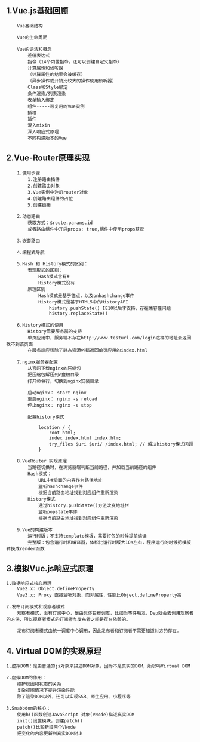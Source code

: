## 1.Vue.js基础回顾
        Vue基础结构

        Vue的生命周期

        Vue的语法和概念
            差值表达式
            指令（14个内置指令，还可以创建自定义指令）
            计算属性和侦听器
            （计算属性的结果会被缓存）
            （异步操作或开销比较大的操作使用侦听器）
            Class和Style绑定
            条件渲染/列表渲染
            表单输入绑定
            组件-----可复用的Vue实例
            插槽
            插件
            混入mixin
            深入响应式原理
            不同构建版本的Vue
## 2.Vue-Router原理实现
        1.使用步骤
            1.注册路由插件
            2.创建路由对象
            3.Vue实例中注册router对象
            4.创建路由组件的占位
            5.创建链接

        2.动态路由
            获取方式：$route.params.id
            或者路由组件中开启props: true,组件中使用props获取

        3.嵌套路由

        4.编程式导航

        5.Hash 和 History模式的区别：
            表现形式的区别：
                Hash模式含有#
                History模式没有
            原理区别
                Hash模式是基于锚点，以及onhashchange事件
                History模式是基于HTML5中的HistoryAPI
                    history.pushState() IE10以后才支持，存在兼容性问题
                    history.replaceState()

        6.History模式的使用
            History需要服务器的支持
            单页应用中，服务端不存在http://www.testurl.com/login这样的地址会返回找不到该页面
            在服务端应该除了静态资源外都返回单页应用的index.html
        
        7.nginx服务器配置
            从官网下载nginx的压缩包
            把压缩包解压到c盘根目录
            打开命令行，切换到nginx安装目录

            启动nginx： start nginx
            重启nginx： nginx -s reload
            停止nginx： nginx -s stop

            配置history模式

                location / {
                    root html;
                    index index.html index.htm;
                    try_files $uri $uri/ /index.html; // 解决history模式问题
                }

        8.VueRouter 实现原理
            当路径切换时，在浏览器端判断当前路径，并加载当前路径的组件
            Hash模式：
                URL中#后面的内容作为路径地址
                监听hashchange事件
                根据当前路由地址找到对应组件重新渲染
            History模式
                通过history.pushState()方法改变地址栏
                监听popstate事件
                根据当前路由地址找到对应组件重新渲染

        9.Vue的构建版本
            运行时版：不支持template模板，需要打包的时候提前编译
            完整版：包含运行时和编译器，体积比运行时版大10K左右，程序运行的时候把模板转换成render函数

## 3.模拟Vue.js响应式原理

    1.数据响应式核心原理
        Vue2.x: Object.defineProperty
        Vue3.x: Proxy 直接监听对象，而非属性，性能比Object.defineProperty高
    
    2.发布订阅模式和观察者模式
        观察者模式，没有订阅中心，是由具体目标调度，比如当事件触发，Dep就会去调用观察者的方法，所以观察者模式的订阅者与发布者之间是存在依赖的。

        发布订阅者模式由统一调度中心调用，因此发布者和订阅者不需要知道对方的存在。

## 4. Virtual DOM的实现原理

    1.虚拟DOM：是由普通的js对象来描述DOM对象，因为不是真实的DOM，所以叫Virtual DOM

    2.虚拟DOM的作用：
        维护视图和状态的关系
        复杂视图情况下提升渲染性能
        除了渲染DOM以外，还可以实现SSR、原生应用、小程序等

    3.Snabbdom的核心：
        使用h()函数创建JavaScript 对象(VNode)描述真实DOM
        init()设置模块，创建patch()
        patch()比较新旧两个VNode
        把变化的内容更新到真实DOM树上

